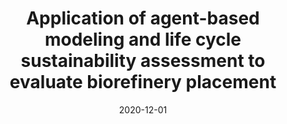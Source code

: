 ---
title: "Application of agent-based modeling and life cycle sustainability assessment to evaluate biorefinery placement"
collection: publications
permalink: /publication/2020-12-01-j.biombioe.2020.105916
excerpt: 'Biofuels, such as those derived from woody biomass, are being developed as one part of a renewable energy portfolio; however, it remains unclear if they can be sustainably developed. This manuscript demonstrates that the use of agent-based modeling (ABM) and life cycle sustainability assessment (LCSA) as part of an integrated methodology allows for robust assessment of the possible impacts. A case study of a proposed biorefinery in Ontonagon, Michigan, USA is conducted. In the case study, ABM is used to project the harvest decision making of forest owners and loggers to determine if they were willing to harvest and supply woody biomass to the biorefinery under several different price points. The results from the ABM were used to inform inventory data for projections of environmental impacts, along with projected impacts for economic and social concerns. The results of the case study show that while Ontonagon is a promising site for a biorefinery, the quantity of woody biomass delivered is a concern along with potential impacts to wetlands in the region. Ultimately, this case study suggestions that the integration of ABM and LCSA may be effective the assessment of other biorefineries.'
date: 2020-12-01
venue: 'Biomass and Bioenergy'
paperurl: 'https://doi.org/10.1016/j.biombioe.2020.105916'
citation: 'Zupko, R. (2021). Application of agent-based modeling and life cycle sustainability assessment to evaluate biorefinery placement. <i>Biomass and Bioenergy</i>, 144, 105916.'
---